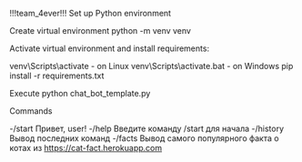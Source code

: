 !!!team_4ever!!!
Set up Python environment

Create virtual environment python -m venv venv

Activate virtual environment and install requirements:

venv\Scripts\activate - on Linux
venv\Scripts\activate.bat - on Windows
pip install -r requirements.txt

Execute python chat_bot_template.py

Commands

-/start Привет, user!
-/help Введите команду /start для начала
-/history Вывод последних команд
-/facts Вывод самого популярного факта о котах из https://cat-fact.herokuapp.com

